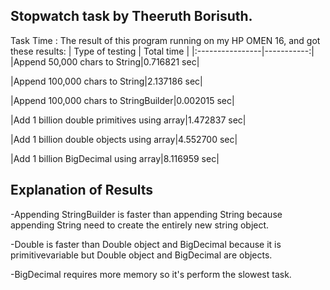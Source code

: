 ## Stopwatch task by Theeruth Borisuth.

Task	Time :
The result of this program running on my HP OMEN 16, and got
these results:
| Type of testing | Total time |
|:----------------|-----------:|
|Append 50,000 chars to String|0.716821 sec|

|Append 100,000 chars to String|2.137186 sec|

|Append 100,000 chars to StringBuilder|0.002015 sec|

|Add 1 billion double primitives using array|1.472837 sec|

|Add 1 billion double objects using array|4.552700 sec|

|Add 1 billion BigDecimal using array|8.116959 sec|

## Explanation of Results


-Appending StringBuilder is faster than appending String because appending String need to create the entirely new string object.


-Double is faster than Double object and BigDecimal because it is 
primitivevariable but Double object and BigDecimal are objects.

-BigDecimal requires more memory so it's perform the slowest task.
